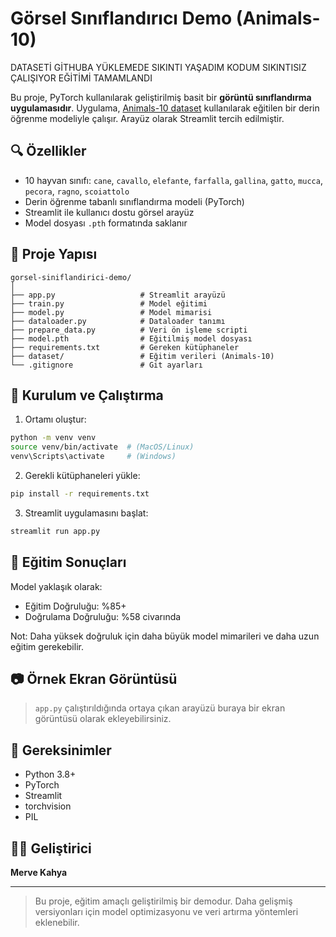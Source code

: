 # Görsel Sınıflandırıcı Demo (Animals-10)
DATASETİ GİTHUBA YÜKLEMEDE SIKINTI YAŞADIM KODUM SIKINTISIZ ÇALIŞIYOR EĞİTİMİ TAMAMLANDI

Bu proje, PyTorch kullanılarak geliştirilmiş basit bir **görüntü sınıflandırma uygulamasıdır**. Uygulama, [Animals-10 dataset](https://www.kaggle.com/datasets/alessiocorrado99/animals10) kullanılarak eğitilen bir derin öğrenme modeliyle çalışır. Arayüz olarak Streamlit tercih edilmiştir.

## 🔍 Özellikler

- 10 hayvan sınıfı: `cane`, `cavallo`, `elefante`, `farfalla`, `gallina`, `gatto`, `mucca`, `pecora`, `ragno`, `scoiattolo`
- Derin öğrenme tabanlı sınıflandırma modeli (PyTorch)
- Streamlit ile kullanıcı dostu görsel arayüz
- Model dosyası `.pth` formatında saklanır

## 📁 Proje Yapısı

```
gorsel-siniflandirici-demo/
│
├── app.py                   # Streamlit arayüzü
├── train.py                 # Model eğitimi
├── model.py                 # Model mimarisi
├── dataloader.py            # Dataloader tanımı
├── prepare_data.py          # Veri ön işleme scripti
├── model.pth                # Eğitilmiş model dosyası
├── requirements.txt         # Gereken kütüphaneler
├── dataset/                 # Eğitim verileri (Animals-10)
└── .gitignore               # Git ayarları
```

## 🚀 Kurulum ve Çalıştırma

1. Ortamı oluştur:

```bash
python -m venv venv
source venv/bin/activate  # (MacOS/Linux)
venv\Scripts\activate     # (Windows)
```

2. Gerekli kütüphaneleri yükle:

```bash
pip install -r requirements.txt
```

3. Streamlit uygulamasını başlat:

```bash
streamlit run app.py
```

## 🧠 Eğitim Sonuçları

Model yaklaşık olarak:
- Eğitim Doğruluğu: %85+
- Doğrulama Doğruluğu: %58 civarında

Not: Daha yüksek doğruluk için daha büyük model mimarileri ve daha uzun eğitim gerekebilir.

## 📷 Örnek Ekran Görüntüsü

> `app.py` çalıştırıldığında ortaya çıkan arayüzü buraya bir ekran görüntüsü olarak ekleyebilirsiniz.

## 📌 Gereksinimler

- Python 3.8+
- PyTorch
- Streamlit
- torchvision
- PIL

## 👩‍💻 Geliştirici

**Merve Kahya**  

---

> Bu proje, eğitim amaçlı geliştirilmiş bir demodur. Daha gelişmiş versiyonları için model optimizasyonu ve veri artırma yöntemleri eklenebilir.
